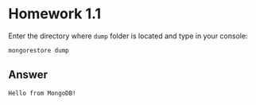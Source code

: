 # Homework 1.1

Enter the directory where `dump` folder is located and type in your console:

`mongorestore dump`

## Answer

`Hello from MongoDB!`
